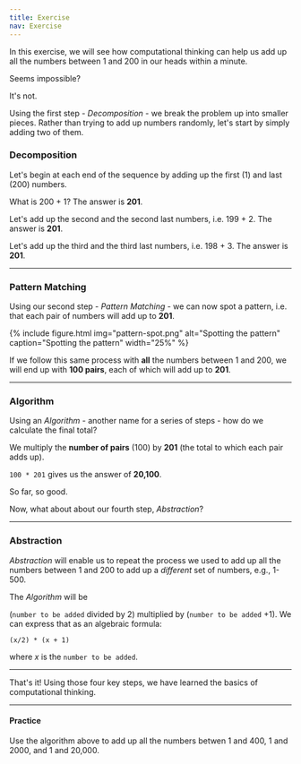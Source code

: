 ```yaml
---
title: Exercise
nav: Exercise
---
```


In this exercise, we will see how computational thinking can help us add up all the numbers between 1 and 200 in our heads within a minute. 

Seems impossible?

It's not.

Using the first step - *Decomposition* - we break the problem up into smaller pieces. Rather than trying to add up numbers randomly, let's start by simply adding two of them.

### Decomposition

Let's begin at each end of the sequence by adding up the first (1) and last (200) numbers.

What is 200 + 1? The answer is **201**.

Let's add up the second and the second last numbers, i.e. 199 + 2. The answer is **201**.

Let's add up the third and the third last numbers, i.e. 198 + 3. The answer is **201**.

-------

### Pattern Matching

Using our second step - *Pattern Matching* - we can now spot a pattern, i.e. that each pair of numbers will add up to **201**.

{% include figure.html img="pattern-spot.png" alt="Spotting the pattern" caption="Spotting the pattern" width="25%" %}

If we follow this same process with **all** the numbers between 1 and 200, we will end up with **100 pairs**, each of which will add up to **201**.

-------

### Algorithm

Using an *Algorithm* - another name for a series of steps - how do we calculate the final total?

We multiply the **number of pairs** (100) by **201** (the total to which each pair adds up).

`100 * 201` gives us the answer of **20,100**.

So far, so good.

Now, what about about our fourth step, *Abstraction*? 

-------

### Abstraction 

*Abstraction* will enable us to repeat the process we used to add up all the numbers between 1 and 200 to add up a *different* set of numbers, e.g., 1-500.

The *Algorithm* will be 

(`number to be added` divided by 2) multiplied by (`number to be added` +1). We can express that as an algebraic formula:

`(x/2) * (x + 1)`

where *x* is the `number to be added`.

-------------

That's it! Using those four key steps, we have learned the basics of computational thinking.

---------

#### Practice

Use the algorithm above to add up all the numbers betwen 1 and 400, 1 and 2000, and 1 and 20,000.
